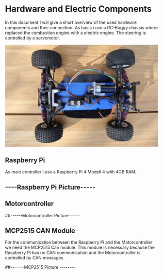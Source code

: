# Hardware and Electric Components

In this document I will give a short overview of the used hardware components and their connection.
As basis i use a RC-Buggy chassis where replaced the combustion engine with a electric engine.
The steering is controlled by a servomotor.

<img src="/images/chassis.jpg" width="600">

## Raspberry Pi

As main controller i use a Raspberry Pi 4 Modell 4 with 4GB RAM.
## ----Raspberry Pi Picture-----

## Motorcontroller

##------Motorcontroller Picture------

## MCP2515 CAN Module
For the communication between the Raspberry Pi and the Motorcontroller we need the MCP2515 Can module.
This module is necessary because the Raspberry Pi has no CAN communication and the Motorcontroller is controlled by CAN messages.


##-------MCP2515 Picture --------
